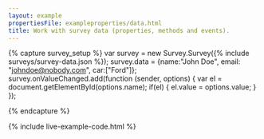 ```yaml
---
layout: example
propertiesFile: exampleproperties/data.html
title: Work with survey data (properties, methods and events).
---
```

{% capture survey_setup %}
var survey = new Survey.Survey({% include surveys/survey-data.json %});
survey.data = {name:"John Doe", email: "johndoe@nobody.com", car:["Ford"]};
survey.onValueChanged.add(function (sender, options) {
    var el = document.getElementById(options.name);
    if(el) {
        el.value = options.value;
    }
});

{% endcapture %}

{% include live-example-code.html %}
